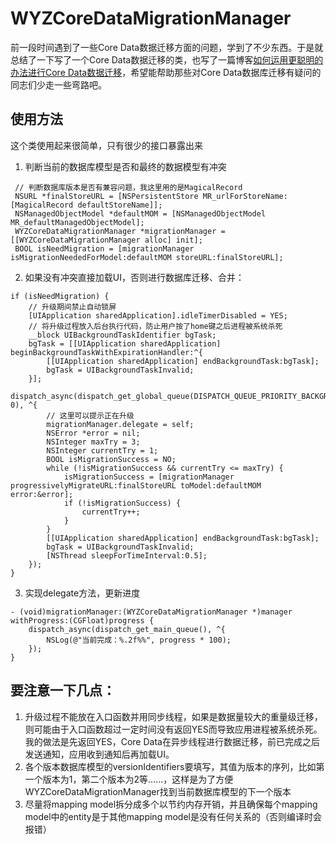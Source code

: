 WYZCoreDataMigrationManager
===========================

前一段时间遇到了一些Core Data数据迁移方面的问题，学到了不少东西。于是就总结了一下写了一个Core Data数据迁移的类，也写了一篇博客[如何运用更聪明的办法进行Core Data数据迁移](http://firestudio.cn/blog/2014/04/04/how-to-make-core-data-migration-smarter/)，希望能帮助那些对Core Data数据库迁移有疑问的同志们少走一些弯路吧。

## 使用方法

这个类使用起来很简单，只有很少的接口暴露出来

1. 判断当前的数据库模型是否和最终的数据模型有冲突

```objc
 // 判断数据库版本是否有兼容问题，我这里用的是MagicalRecord
 NSURL *finalStoreURL = [NSPersistentStore MR_urlForStoreName:[MagicalRecord defaultStoreName]];
 NSManagedObjectModel *defaultMOM = [NSManagedObjectModel MR_defaultManagedObjectModel];
 WYZCoreDataMigrationManager *migrationManager = [[WYZCoreDataMigrationManager alloc] init];
 BOOL isNeedMigration = [migrationManager isMigrationNeededForModel:defaultMOM storeURL:finalStoreURL];
```

2. 如果没有冲突直接加载UI，否则进行数据库迁移、合并：

```objc
if (isNeedMigration) {
	// 升级期间禁止自动锁屏
	[UIApplication sharedApplication].idleTimerDisabled = YES;
	// 将升级过程放入后台执行代码，防止用户按了home键之后进程被系统杀死
    __block UIBackgroundTaskIdentifier bgTask;
    bgTask = [[UIApplication sharedApplication] beginBackgroundTaskWithExpirationHandler:^{
        [[UIApplication sharedApplication] endBackgroundTask:bgTask];
        bgTask = UIBackgroundTaskInvalid;
    }];
    dispatch_async(dispatch_get_global_queue(DISPATCH_QUEUE_PRIORITY_BACKGROUND, 0), ^{
        // 这里可以提示正在升级
        migrationManager.delegate = self;
        NSError *error = nil;
        NSInteger maxTry = 3;
        NSInteger currentTry = 1;
        BOOL isMigrationSuccess = NO;
        while (!isMigrationSuccess && currentTry <= maxTry) {
            isMigrationSuccess = [migrationManager progressivelyMigrateURL:finalStoreURL toModel:defaultMOM error:&error];
            if (!isMigrationSuccess) {
                currentTry++;
            }
        } 
        [[UIApplication sharedApplication] endBackgroundTask:bgTask];
        bgTask = UIBackgroundTaskInvalid;
        [NSThread sleepForTimeInterval:0.5];
    });
}
```

3. 实现delegate方法，更新进度

```objc
- (void)migrationManager:(WYZCoreDataMigrationManager *)manager withProgress:(CGFloat)progress {
    dispatch_async(dispatch_get_main_queue(), ^{
        NSLog(@"当前完成：%.2f%%", progress * 100);
    });
}
```

## 要注意一下几点：

1. 升级过程不能放在入口函数并用同步线程，如果是数据量较大的重量级迁移，则可能由于入口函数超过一定时间没有返回YES而导致应用进程被系统杀死。我的做法是先返回YES，Core Data在异步线程进行数据迁移，前已完成之后发送通知，应用收到通知后再加载UI。
2. 各个版本数据库模型的versionIdentifiers要填写，其值为版本的序列，比如第一个版本为1，第二个版本为2等……，这样是为了方便WYZCoreDataMigrationManager找到当前数据库模型的下一个版本
3. 尽量将mapping model拆分成多个以节约内存开销，并且确保每个mapping model中的entity是于其他mapping model是没有任何关系的（否则编译时会报错）